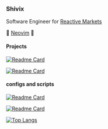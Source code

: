 ### Shivix
Software Engineer for [Reactive Markets](https://github.com/reactivemarkets)

💚 [Neovim](https://github.com/neovim/neovim) 💙

#### Projects
[![Readme Card](https://github-readme-stats.vercel.app/api/pin/?username=Shivix&repo=prefix&show_icons=true&theme=gruvbox)](https://github.com/Shivix/prefix)

[![Readme Card](https://github-readme-stats.vercel.app/api/pin/?username=Shivix&repo=shivlib&show_icons=true&theme=gruvbox)](https://github.com/Shivix/shivlib)

#### configs and scripts
[![Readme Card](https://github-readme-stats.vercel.app/api/pin/?username=Shivix&repo=configs&show_icons=true&theme=gruvbox)](https://github.com/Shivix/configs)

[![Readme Card](https://github-readme-stats.vercel.app/api/pin/?username=Shivix&repo=scripts&show_icons=true&theme=gruvbox)](https://github.com/Shivix/scripts)

[![Top Langs](https://github-readme-stats.vercel.app/api/top-langs/?username=Shivix&show_icons=true&theme=gruvbox&langs_count=3)](https://github.com/anuraghazra/github-readme-stats)

